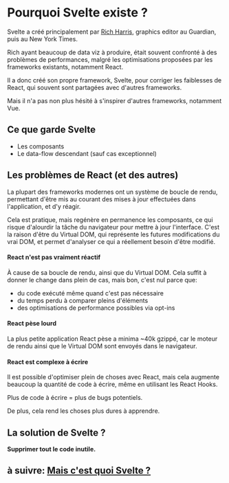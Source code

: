 # Pourquoi Svelte existe ?

Svelte a créé principalement par [Rich Harris](https://twitter.com/Rich_Harris), graphics editor au Guardian, puis au New York Times.

Rich ayant beaucoup de data viz à produire, était souvent confronté à des problèmes de performances, malgré les optimisations proposées par les frameworks existants, notamment React.

Il a donc créé son propre framework, Svelte, pour corriger les faiblesses de React, qui souvent sont partagées avec d'autres frameworks.

Mais il n'a pas non plus hésité à s'inspirer d'autres frameworks, notamment Vue.

## Ce que garde Svelte

- Les composants
- Le data-flow descendant (sauf cas exceptionnel)

## Les problèmes de React (et des autres)

La plupart des frameworks modernes ont un système de boucle de rendu, permettant d'être mis au courant des mises à jour effectuées dans l'application, et d'y réagir.

Cela est pratique, mais regénère en permanence les composants, ce qui risque d'alourdir la tâche du navigateur pour mettre à jour l'interface. C'est la raison d'être du Virtual DOM, qui représente les futures modifications du vrai DOM, et permet d'analyser ce qui a réellement besoin d'être modifié.

#### React n'est pas **vraiment** réactif

À cause de sa boucle de rendu, ainsi que du Virtual DOM. Cela suffit à donner le change dans plein de cas, mais bon, c'est nul parce que:

- du code exécuté même quand c'est pas nécessaire
- du temps perdu à comparer pleins d'éléments
- des optimisations de performance possibles via opt-ins

#### React pèse lourd

La plus petite application React pèse a minima ~40k gzippé, car le moteur de rendu ainsi que le Virtual DOM sont envoyés dans le navigateur.

#### React est complexe à écrire

Il est possible d'optimiser plein de choses avec React, mais cela augmente beaucoup la quantité de code à écrire, même en utilisant les React Hooks.

Plus de code à écrire = plus de bugs potentiels.

De plus, cela rend les choses plus dures à apprendre.

## La solution de Svelte ?

**Supprimer tout le code inutile.**

## à suivre: [Mais c'est quoi Svelte ?](./1-4_svelte.md)
